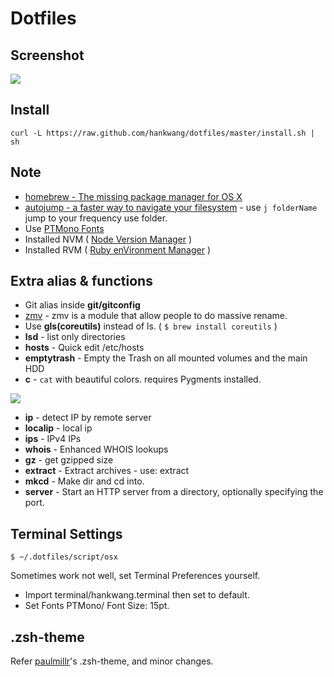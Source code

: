 # Dotfiles


## Screenshot

<img src="http://i.imgur.com/vzftD0D.png">


## Install

```
curl -L https://raw.github.com/hankwang/dotfiles/master/install.sh | sh
```

## Note

* [homebrew - The missing package manager for OS X](http://brew.sh/)
* [autojump - a faster way to navigate your filesystem](https://github.com/joelthelion/autojump) - use `j folderName` jump to your frequency use folder.
* Use [PTMono Fonts](http://www.paratype.com/public/)
* Installed NVM ( [Node Version Manager](https://github.com/creationix/nvm) )
* Installed RVM ( [Ruby enVironment Manager](https://github.com/wayneeseguin/rvm) )

## Extra alias & functions

* Git alias inside **git/gitconfig**
* [zmv](http://zshwiki.org/home/builtin/functions/zmv) - zmv is a module that allow people to do massive rename.
* Use **gls(coreutils)** instead of ls. ( `$ brew install coreutils` )
* **lsd** - list only directories
* **hosts** - Quick edit /etc/hosts
* **emptytrash** - Empty the Trash on all mounted volumes and the main HDD
* **c** - `cat` with beautiful colors. requires Pygments installed.
<img src="http://i.imgur.com/lUdmw87.png">

* **ip** - detect IP by remote server
* **localip** - local ip
* **ips** - IPv4 IPs
* **whois** - Enhanced WHOIS lookups
* **gz** - get gzipped size
* **extract** - Extract archives - use: extract <file>
* **mkcd** - Make dir and cd into.
* **server** - Start an HTTP server from a directory, optionally specifying the port.

## Terminal Settings

	$ ~/.dotfiles/script/osx
	
Sometimes work not well, set Terminal Preferences yourself.

* Import terminal/hankwang.terminal then set to default.
* Set Fonts PTMono/ Font Size: 15pt.

## .zsh-theme

Refer [paulmillr](https://github.com/paulmillr/dotfiles)'s .zsh-theme, and minor changes.